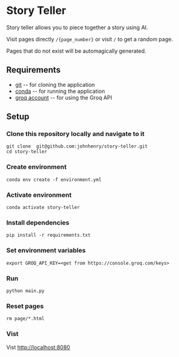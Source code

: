 # Story Teller

Story teller allows you to piece together a story using AI.

Visit pages directly `/{page_number}` or visit `/` to get a random page.

Pages that do not exist will be automagically generated.

## Requirements

- [git](https://conda.io) -- for cloning the application
- [conda](https://conda.io) -- for running the application
- [groq account](https://console.groq.com/) -- for using the Groq API

## Setup

### Clone this repository locally and navigate to it

```shell
git clone  git@github.com:johnhenry/story-teller.git
cd story-teller
```

### Create environment

```shell
conda env create -f environment.yml
```

### Activate environment

```shell
conda activate story-teller
```

### Install dependencies

```shell
pip install -r requirements.txt
```

### Set environment variables

```shell
export GROQ_API_KEY=<get from https://console.groq.com/keys>
```

### Run

```shell
python main.py
```

### Reset pages

```shell
rm page/*.html
```

### Vist

Vist [http://localhost:8080](http://localhost:8080)
